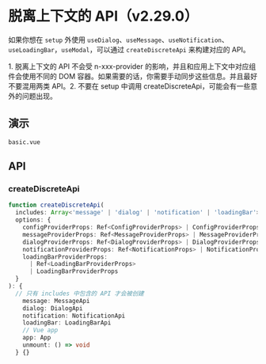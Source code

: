 # 脱离上下文的 API（v2.29.0）

如果你想在 `setup` 外使用 `useDialog`、`useMessage`、`useNotification`、`useLoadingBar`，`useModal`，可以通过 `createDiscreteApi` 来构建对应的 API。

<n-alert title="注意" type="warning" :bordered="false">
  1. 脱离上下文的 API 不会受 <n-text code>n-xxx-provider</n-text> 的影响，并且和应用上下文中对应组件会使用不同的 DOM 容器。如果需要的话，你需要手动同步这些信息。并且最好不要混用两类 API。2. 不要在 <n-text code>setup</n-text> 中调用 <n-text code>createDiscreteApi</n-text>，可能会有一些意外的问题出现。
</n-alert>

## 演示

```demo
basic.vue
```

## API

### createDiscreteApi

```ts
function createDiscreteApi(
  includes: Array<'message' | 'dialog' | 'notification' | 'loadingBar'>,
  options: {
    configProviderProps: Ref<ConfigProviderProps> | ConfigProviderProps
    messageProviderProps: Ref<MessageProviderProps> | MessageProviderProps
    dialogProviderProps: Ref<DialogProviderProps> | DialogProviderProps
    notificationProviderProps: Ref<NotificationProps> | NotificationProps
    loadingBarProviderProps:
      | Ref<LoadingBarProviderProps>
      | LoadingBarProviderProps
  }
): {
  // 只有 includes 中包含的 API 才会被创建
    message: MessageApi
    dialog: DialogApi
    notification: NotificationApi
    loadingBar: LoadingBarApi
    // Vue app
    app: App
    unmount: () => void
  } {}
```
